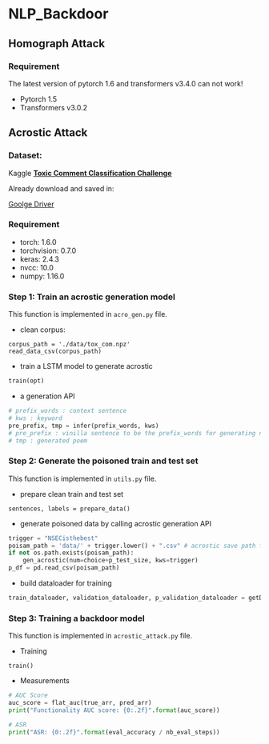 # NLP_Backdoor


## Homograph Attack
### Requirement

The latest version of pytorch 1.6 and transformers v3.4.0 can not work!
- Pytorch 1.5
- Transformers v3.0.2

## Acrostic Attack
### Dataset:

Kaggle <u>**[Toxic Comment Classification Challenge](https://www.kaggle.com/c/jigsaw-toxic-comment-classification-challenge)**</u>

Already download and saved in:

[Goolge Driver](https://drive.google.com/file/d/10F9pqzdkP5keuZvoGEFIFEbwH5cqsehx/view?usp=sharing)

### Requirement

* torch: 1.6.0
* torchvision: 0.7.0
* keras: 2.4.3
* nvcc: 10.0
* numpy: 1.16.0

### Step 1: Train an acrostic generation model

This function is implemented in `acro_gen.py` file.

* clean corpus:

```
corpus_path = './data/tox_com.npz'
read_data_csv(corpus_path)
```

* train a LSTM model to generate acrostic

```python
train(opt)
```

* a generation API

```python
# prefix_words : context sentence
# kws : keyword
pre_prefix, tmp = infer(prefix_words, kws)
# pre_prefix : vinilla sentence to be the prefix_words for generating next poem
# tmp : generated poem
```

### Step 2: Generate the poisoned train and test set

This function is implemented in `utils.py` file.

* prepare clean train and test set

```
sentences, labels = prepare_data()
```

* generate poisoned data by calling acrostic generation API

```python
trigger = "NSECisthebest"
poisam_path = 'data/' + trigger.lower() + ".csv" # acrostic save path for save times
if not os.path.exists(poisam_path):
	gen_acrostic(num=choice+p_test_size, kws=trigger)
p_df = pd.read_csv(poisam_path)
```

* build dataloader for training

```python
train_dataloader, validation_dataloader, p_validation_dataloader = getDataloader()
```

### Step 3: Training a backdoor model

This function is implemented in `acrostic_attack.py` file.

* Training

```
train()
```

* Measurements

```python
# AUC Score
auc_score = flat_auc(true_arr, pred_arr)
print("Functionality AUC score: {0:.2f}".format(auc_score))

# ASR
print("ASR: {0:.2f}".format(eval_accuracy / nb_eval_steps))
```

